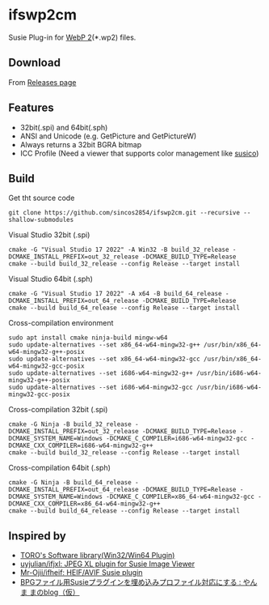 # ifswp2cm
Susie Plug-in for [WebP 2](https://chromium.googlesource.com/codecs/libwebp2/)(*.wp2) files.

## Download
From [Releases page](https://github.com/sincos2854/ifswp2cm/releases)

## Features
- 32bit(.spi) and 64bit(.sph)
- ANSI and Unicode (e.g. GetPicture and GetPictureW)
- Always returns a 32bit BGRA bitmap
- ICC Profile (Need a viewer that supports color management like [susico](http://www.vector.co.jp/soft/dl/winnt/art/se515212.html))

## Build
Get tht source code
```
git clone https://github.com/sincos2854/ifswp2cm.git --recursive --shallow-submodules
```
Visual Studio 32bit (.spi)
```
cmake -G "Visual Studio 17 2022" -A Win32 -B build_32_release -DCMAKE_INSTALL_PREFIX=out_32_release -DCMAKE_BUILD_TYPE=Release
cmake --build build_32_release --config Release --target install
```
Visual Studio 64bit (.sph)
```
cmake -G "Visual Studio 17 2022" -A x64 -B build_64_release -DCMAKE_INSTALL_PREFIX=out_64_release -DCMAKE_BUILD_TYPE=Release
cmake --build build_64_release --config Release --target install
```
Cross-compilation environment
```
sudo apt install cmake ninja-build mingw-w64
sudo update-alternatives --set x86_64-w64-mingw32-g++ /usr/bin/x86_64-w64-mingw32-g++-posix
sudo update-alternatives --set x86_64-w64-mingw32-gcc /usr/bin/x86_64-w64-mingw32-gcc-posix
sudo update-alternatives --set i686-w64-mingw32-g++ /usr/bin/i686-w64-mingw32-g++-posix
sudo update-alternatives --set i686-w64-mingw32-gcc /usr/bin/i686-w64-mingw32-gcc-posix
```
Cross-compilation 32bit (.spi)
```
cmake -G Ninja -B build_32_release -DCMAKE_INSTALL_PREFIX=out_32_release -DCMAKE_BUILD_TYPE=Release -DCMAKE_SYSTEM_NAME=Windows -DCMAKE_C_COMPILER=i686-w64-mingw32-gcc -DCMAKE_CXX_COMPILER=i686-w64-mingw32-g++
cmake --build build_32_release --config Release --target install
```
Cross-compilation 64bit (.sph)
```
cmake -G Ninja -B build_64_release -DCMAKE_INSTALL_PREFIX=out_64_release -DCMAKE_BUILD_TYPE=Release -DCMAKE_SYSTEM_NAME=Windows -DCMAKE_C_COMPILER=x86_64-w64-mingw32-gcc -DCMAKE_CXX_COMPILER=x86_64-w64-mingw32-g++
cmake --build build_64_release --config Release --target install
```
## Inspired by
- [TORO's Software library(Win32/Win64 Plugin)](http://toro.d.dooo.jp/slplugin.html)
- [uyjulian/ifjxl: JPEG XL plugin for Susie Image Viewer](https://github.com/uyjulian/ifjxl)
- [Mr-Ojii/ifheif: HEIF/AVIF Susie plugin](https://github.com/Mr-Ojii/ifheif)
- [BPGファイル用Susieプラグインを埋め込みプロファイル対応にする : やんま まのblog（仮）](http://blog.livedoor.jp/yamma_ma/archives/44473876.html)

